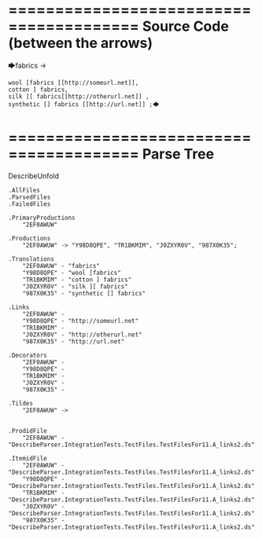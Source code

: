 ========================================
Source Code (between the arrows)
========================================

🡆fabrics ->

	wool [fabrics [[http://someurl.net]],
	cotton ] fabrics,
	silk ][ fabrics[[http://otherurl.net]] ,
	synthetic [] fabrics [[http://url.net]] ;🡄

========================================
Parse Tree
========================================
DescribeUnfold

    .AllFiles
    .ParsedFiles
    .FailedFiles

    .PrimaryProductions
        "2EF0AWUW" 

    .Productions
        "2EF0AWUW" -> "Y98D8QPE", "TR1BKMIM", "J0ZXYR0V", "987X0K35";

    .Translations
        "2EF0AWUW" - "fabrics"
        "Y98D8QPE" - "wool [fabrics"
        "TR1BKMIM" - "cotton ] fabrics"
        "J0ZXYR0V" - "silk ][ fabrics"
        "987X0K35" - "synthetic [] fabrics"

    .Links
        "2EF0AWUW" - 
        "Y98D8QPE" - "http://someurl.net"
        "TR1BKMIM" - 
        "J0ZXYR0V" - "http://otherurl.net"
        "987X0K35" - "http://url.net"

    .Decorators
        "2EF0AWUW" - 
        "Y98D8QPE" - 
        "TR1BKMIM" - 
        "J0ZXYR0V" - 
        "987X0K35" - 

    .Tildes
        "2EF0AWUW" -> 


    .ProdidFile
        "2EF0AWUW" - "DescribeParser.IntegrationTests.TestFiles.TestFilesFor11.A_links2.ds"

    .ItemidFile
        "2EF0AWUW" - "DescribeParser.IntegrationTests.TestFiles.TestFilesFor11.A_links2.ds"
        "Y98D8QPE" - "DescribeParser.IntegrationTests.TestFiles.TestFilesFor11.A_links2.ds"
        "TR1BKMIM" - "DescribeParser.IntegrationTests.TestFiles.TestFilesFor11.A_links2.ds"
        "J0ZXYR0V" - "DescribeParser.IntegrationTests.TestFiles.TestFilesFor11.A_links2.ds"
        "987X0K35" - "DescribeParser.IntegrationTests.TestFiles.TestFilesFor11.A_links2.ds"

